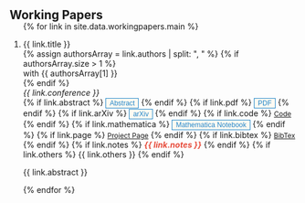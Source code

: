 <h2 id="workingpapers" style="margin: 2px 0px -15px;">Working Papers</h2>

<div class="publications">
<ol class="bibliography">

{% for link in site.data.workingpapers.main %}

<li>
  <!---
<div class="pub-row">
  <div class="col-sm-3 abbr" style="position: relative;padding-right: 15px;padding-left: 15px;">
    {% if link.image %} 
    <img src="{{ link.image }}" class="teaser img-fluid z-depth-1" style="width=100;height=40%">
    {% endif %}
    {% if link.conference_short %} 
    <abbr class="badge">{{ link.conference_short }}</abbr>
    {% endif %}
  </div>
  -->
  <div class="col-sm-9" style="position: relative;padding-right: 0px;padding-left: 0px;">
      <div class="title"><a>{{ link.title }}</a></div>
      <!---<div class="author">{{ link.authors }}</div> --->
      {% assign authorsArray = link.authors | split: ", " %}
      {% if authorsArray.size > 1 %}
        <div class="author">with {{ authorsArray[1] }}</div>
      {% endif %}
      <div class="periodical"><em>{{ link.conference }}</em>
      </div>
    <div class="links">
      {% if link.abstract %} 
      <a >
      <button class="btn btn-sm z-depth-0" role="button" target="_blank" style="font-size:12px;border:1px solid #2086c9;color:#2086c9;background-color:#fffaf2;cursor:pointer" id="toggleButton{{ forloop.index }}" >
      Abstract <i class='fas fa-chevron-down' style='font-size:12px;color:#2086c9;background-color:#fffaf2;'></i>
      </button> 
      </a>
      {% endif %}
      {% if link.pdf %} 
      <a href="{{ link.pdf }}" style="cursor:pointer"><button  class="btn btn-sm z-depth-0" role="button" target="_blank" style="font-size:12px;border:1px solid #2086c9;cursor:pointer;color:#2086c9;background-color:#fffaf2;">PDF</button></a>
      {% endif %}
      {% if link.arXiv %} 
      <a href="{{ link.arXiv }}" style="cursor:pointer"><button  class="btn btn-sm z-depth-0" role="button" target="_blank" style="font-size:12px;border:1px solid #2086c9;cursor:pointer;color:#2086c9;background-color:#fffaf2;">arXiv</button></a>
      {% endif %}
      {% if link.code %} 
      <a href="{{ link.code }}" class="btn btn-sm z-depth-0" role="button" target="_blank" style="font-size:12px;">Code</a>
      {% endif %}
      {% if link.mathematica %} 
      <a href="{{ link.mathematica }}" style="cursor:pointer"><button  class="btn btn-sm z-depth-0" role="button" target="_blank" style="font-size:12px;border:1px solid #2086c9;cursor:pointer;color:#2086c9;background-color:#fffaf2;">Mathematica Notebook</button></a>
      {% endif %}
      {% if link.page %} 
      <a href="{{ link.page }}" class="btn btn-sm z-depth-0" role="button" target="_blank" style="font-size:12px;">Project Page</a>
      {% endif %}
      {% if link.bibtex %} 
      <a href="{{ link.bibtex }}" class="btn btn-sm z-depth-0" role="button" target="_blank" style="font-size:12px;">BibTex</a>
      {% endif %}
      {% if link.notes %} 
      <strong> <i style="color:#e74d3c">{{ link.notes }}</i></strong>
      {% endif %}
      {% if link.others %} 
      {{ link.others }}
      {% endif %}
    </div>
    <div class="collapsible" id="toggleBlock{{ forloop.index }}" align="justify"><p>{{ link.abstract }}</p></div>
    <!---
  </div>
    -->
</div>
</li>
{% endfor %}

</ol>
</div>
